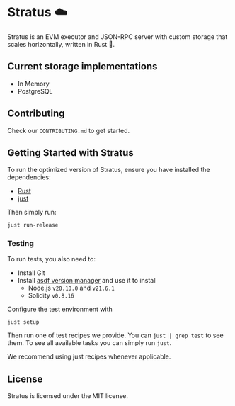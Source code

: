 # Stratus ☁️

Stratus is an EVM executor and JSON-RPC server with custom storage that scales horizontally, written in Rust 🦀.

## Current storage implementations

- In Memory
- PostgreSQL

## Contributing

Check our `CONTRIBUTING.md` to get started.

## Getting Started with Stratus
To run the optimized version of Stratus, ensure you have installed the dependencies:

- [Rust](https://www.rust-lang.org/tools/install)
- [just](https://github.com/casey/just)

Then simply run:

```bash
just run-release
```

### Testing

To run tests, you also need to:

- Install Git
- Install [asdf version manager](https://asdf-vm.com/) and use it to install
  + Node.js `v20.10.0` and `v21.6.1`
  + Solidity `v0.8.16`

Configure the test environment with 

```bash
just setup
```

Then run one of test recipes we provide. You can `just | grep test` to see them.
To see all available tasks you can simply run `just`.

We recommend using just recipes whenever applicable.

## License

Stratus is licensed under the MIT license.
